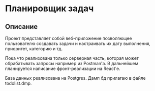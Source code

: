 # Планировщик задач

## Описание
Проект представляет собой веб-приложение позволяющее пользователю создавать задачи и настраивать их дату выполнения, приоритет, категорию и тд.

Пока что реализована только серверная часть, которая может обрабатывать запросы например из Postman'а. В дальнейшем планируется написание фронт-реализации на React'е.

База данных реализована на Postgres. Дамп бд прилагаю в файле todolist.dmp.
